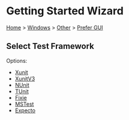 # Getting Started Wizard

[Home](/docs/wiz/readme.md) > [Windows](Windows.md) > [Other](Windows_Other.md) > [Prefer GUI](Windows_Other_Gui.md)

## Select Test Framework

Options:
 * [Xunit](Windows_Other_Gui_Xunit.md)
 * [XunitV3](Windows_Other_Gui_XunitV3.md)
 * [NUnit](Windows_Other_Gui_NUnit.md)
 * [TUnit](Windows_Other_Gui_TUnit.md)
 * [Fixie](Windows_Other_Gui_Fixie.md)
 * [MSTest](Windows_Other_Gui_MSTest.md)
 * [Expecto](Windows_Other_Gui_Expecto.md)
